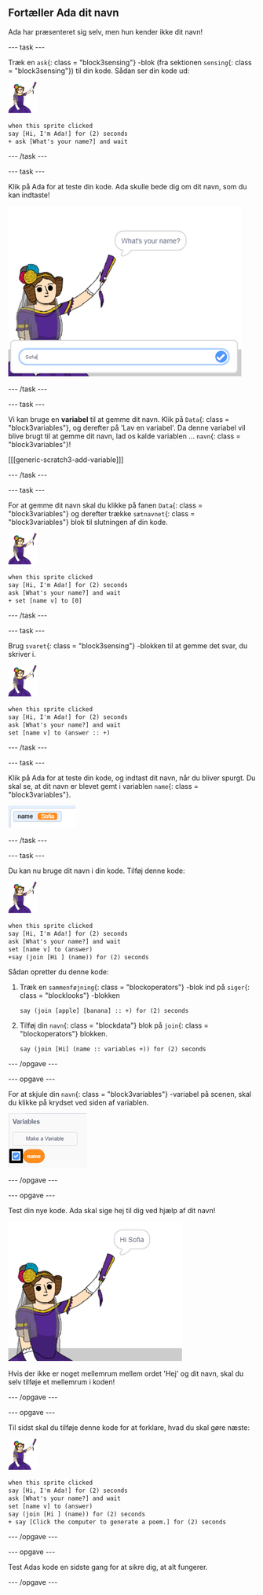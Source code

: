 ## Fortæller Ada dit navn

Ada har præsenteret sig selv, men hun kender ikke dit navn!

\--- task \---

Træk en `ask`{: class = "block3sensing"} -blok (fra sektionen `sensing`{: class = "block3sensing"}) til din kode. Sådan ser din kode ud:

![ada sprite](images/ada-sprite.png)

```blocks3
when this sprite clicked
say [Hi, I'm Ada!] for (2) seconds
+ ask [What's your name?] and wait
```

\--- /task \---

\--- task \---

Klik på Ada for at teste din kode. Ada skulle bede dig om dit navn, som du kan indtaste!

![ada sprite spørger hvad er dit navn](images/poetry-input.png)

\--- /task \---

\--- task \---

Vi kan bruge en **variabel** til at gemme dit navn. Klik på `Data`{: class = "block3variables"}, og derefter på 'Lav en variabel'. Da denne variabel vil blive brugt til at gemme dit navn, lad os kalde variablen ... `navn`{: class = "block3variables"}!

[[[generic-scratch3-add-variable]]]

\--- /task \---

\--- task \---

For at gemme dit navn skal du klikke på fanen `Data`{: class = "block3variables"} og derefter trække `sætnavnet`{: class = "block3variables"} blok til slutningen af din kode.

![ada sprite](images/ada-sprite.png)

```blocks3
when this sprite clicked
say [Hi, I'm Ada!] for (2) seconds
ask [What's your name?] and wait
+ set [name v] to [0]
```

\--- /task \---

\--- task \---

Brug `svaret`{: class = "block3sensing"} -blokken til at gemme det svar, du skriver i.

![ada sprite](images/ada-sprite.png)

```blocks3
when this sprite clicked
say [Hi, I'm Ada!] for (2) seconds
ask [What's your name?] and wait
set [name v] to (answer :: +)
```

\--- /task \---

\--- task \---

Klik på Ada for at teste din kode, og indtast dit navn, når du bliver spurgt. Du skal se, at dit navn er blevet gemt i variablen `name`{: class = "block3variables"}.

![skærmbillede](images/poetry-name-test.png)

\--- /task \---

\--- task \---

Du kan nu bruge dit navn i din kode. Tilføj denne kode:

![ada sprite](images/ada-sprite.png)

```blocks3
when this sprite clicked
say [Hi, I'm Ada!] for (2) seconds
ask [What's your name?] and wait
set [name v] to (answer)
+say (join [Hi ] (name)) for (2) seconds 
```

Sådan opretter du denne kode:

1. Træk en `sammenføjning`{: class = "blockoperators"} -blok ind på `siger`{: class = "blocklooks"} -blokken
    
    ```blocks3
    say (join [apple] [banana] :: +) for (2) seconds
    ```

2. Tilføj din `navn`{: class = "blockdata"} blok på `join`{: class = "blockoperators"} blokken.
    
    ```blocks3
    say (join [Hi] (name :: variables +)) for (2) seconds
    ```

\--- /opgave \---

\--- opgave \---

For at skjule din `navn`{: class = "block3variables"} -variabel på scenen, skal du klikke på krydset ved siden af variablen.

![kryds navn variabel](images/poetry-tick-annotated.png)

\--- /opgave \---

\--- opgave \---

Test din nye kode. Ada skal sige hej til dig ved hjælp af dit navn!

![skærmbillede](images/poetry-name-test2.png)

Hvis der ikke er noget mellemrum mellem ordet 'Hej' og dit navn, skal du selv tilføje et mellemrum i koden!

\--- /opgave \---

\--- opgave \---

Til sidst skal du tilføje denne kode for at forklare, hvad du skal gøre næste:

![ada sprite](images/ada-sprite.png)

```blocks3
when this sprite clicked
say [Hi, I'm Ada!] for (2) seconds
ask [What's your name?] and wait
set [name v] to (answer)
say (join [Hi ] (name)) for (2) seconds 
+ say [Click the computer to generate a poem.] for (2) seconds 
```

\--- /opgave \---

\--- opgave \---

Test Adas kode en sidste gang for at sikre dig, at alt fungerer.

\--- /opgave \---